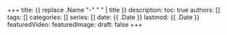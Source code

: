 +++
title: {{ replace .Name "-" " " | title }}
description:
toc: true
authors: []
tags: []
categories: []
series: []
date: {{ .Date }}
lastmod: {{ .Date }}
featuredVideo:
featuredImage:
draft: false
+++
